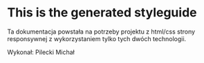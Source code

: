 # This is the generated styleguide

Ta dokumentacja powstała na potrzeby projektu z html/css strony responsywnej z wykorzystaniem tylko tych dwóch technologii.

Wykonał: Pilecki Michał